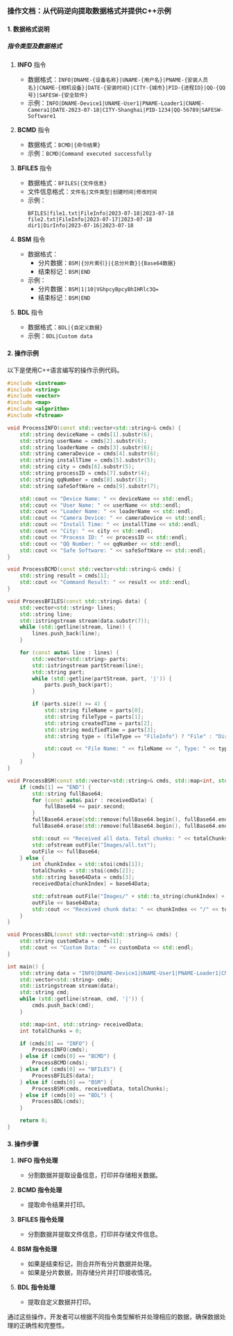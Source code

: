 ### 操作文档：从代码逆向提取数据格式并提供C++示例

#### 1. 数据格式说明

##### 指令类型及数据格式

1. **INFO** 指令
   - 数据格式：`INFO|DNAME-{设备名称}|UNAME-{用户名}|PNAME-{安装人员名}|CNAME-{相机设备}|DATE-{安装时间}|CITY-{城市}|PID-{进程ID}|QQ-{QQ号}|SAFESW-{安全软件}`
   - 示例：`INFO|DNAME-Device1|UNAME-User1|PNAME-Loader1|CNAME-Camera1|DATE-2023-07-18|CITY-Shanghai|PID-1234|QQ-56789|SAFESW-Software1`

2. **BCMD** 指令
   - 数据格式：`BCMD|{命令结果}`
   - 示例：`BCMD|Command executed successfully`

3. **BFILES** 指令
   - 数据格式：`BFILES|{文件信息}`
   - 文件信息格式：`文件名|文件类型|创建时间|修改时间`
   - 示例：
     ```
     BFILES|file1.txt|FileInfo|2023-07-18|2023-07-18
     file2.txt|FileInfo|2023-07-17|2023-07-18
     dir1|DirInfo|2023-07-16|2023-07-18
     ```

4. **BSM** 指令
   - 数据格式：
     - 分片数据：`BSM|{分片索引}|{总分片数}|{Base64数据}`
     - 结束标记：`BSM|END`
   - 示例：
     - 分片数据：`BSM|1|10|VGhpcyBpcyBhIHRlc3Q=`
     - 结束标记：`BSM|END`

5. **BDL** 指令
   - 数据格式：`BDL|{自定义数据}`
   - 示例：`BDL|Custom data`

#### 2. 操作示例

以下是使用C++语言编写的操作示例代码。

```cpp
#include <iostream>
#include <string>
#include <vector>
#include <map>
#include <algorithm>
#include <fstream>

void ProcessINFO(const std::vector<std::string>& cmds) {
    std::string deviceName = cmds[1].substr(6);
    std::string userName = cmds[2].substr(6);
    std::string loaderName = cmds[3].substr(6);
    std::string cameraDevice = cmds[4].substr(6);
    std::string installTime = cmds[5].substr(5);
    std::string city = cmds[6].substr(5);
    std::string processID = cmds[7].substr(4);
    std::string qqNumber = cmds[8].substr(3);
    std::string safeSoftWare = cmds[9].substr(7);

    std::cout << "Device Name: " << deviceName << std::endl;
    std::cout << "User Name: " << userName << std::endl;
    std::cout << "Loader Name: " << loaderName << std::endl;
    std::cout << "Camera Device: " << cameraDevice << std::endl;
    std::cout << "Install Time: " << installTime << std::endl;
    std::cout << "City: " << city << std::endl;
    std::cout << "Process ID: " << processID << std::endl;
    std::cout << "QQ Number: " << qqNumber << std::endl;
    std::cout << "Safe Software: " << safeSoftWare << std::endl;
}

void ProcessBCMD(const std::vector<std::string>& cmds) {
    std::string result = cmds[1];
    std::cout << "Command Result: " << result << std::endl;
}

void ProcessBFILES(const std::string& data) {
    std::vector<std::string> lines;
    std::string line;
    std::istringstream stream(data.substr(7));
    while (std::getline(stream, line)) {
        lines.push_back(line);
    }

    for (const auto& line : lines) {
        std::vector<std::string> parts;
        std::istringstream partStream(line);
        std::string part;
        while (std::getline(partStream, part, '|')) {
            parts.push_back(part);
        }

        if (parts.size() >= 4) {
            std::string fileName = parts[0];
            std::string fileType = parts[1];
            std::string createdTime = parts[2];
            std::string modifiedTime = parts[3];
            std::string type = (fileType == "FileInfo") ? "File" : "Dir";

            std::cout << "File Name: " << fileName << ", Type: " << type << ", Created Time: " << createdTime << ", Modified Time: " << modifiedTime << std::endl;
        }
    }
}

void ProcessBSM(const std::vector<std::string>& cmds, std::map<int, std::string>& receivedData, int& totalChunks) {
    if (cmds[1] == "END") {
        std::string fullBase64;
        for (const auto& pair : receivedData) {
            fullBase64 += pair.second;
        }
        fullBase64.erase(std::remove(fullBase64.begin(), fullBase64.end(), '\r'), fullBase64.end());
        fullBase64.erase(std::remove(fullBase64.begin(), fullBase64.end(), '\n'), fullBase64.end());

        std::cout << "Received all data. Total chunks: " << totalChunks << ", Size: " << fullBase64.size() << std::endl;
        std::ofstream outFile("Images/all.txt");
        outFile << fullBase64;
    } else {
        int chunkIndex = std::stoi(cmds[1]);
        totalChunks = std::stoi(cmds[2]);
        std::string base64Data = cmds[3];
        receivedData[chunkIndex] = base64Data;

        std::ofstream outFile("Images/" + std::to_string(chunkIndex) + ".txt");
        outFile << base64Data;
        std::cout << "Received chunk data: " << chunkIndex << "/" << totalChunks << " | " << base64Data.size() << std::endl;
    }
}

void ProcessBDL(const std::vector<std::string>& cmds) {
    std::string customData = cmds[1];
    std::cout << "Custom Data: " << customData << std::endl;
}

int main() {
    std::string data = "INFO|DNAME-Device1|UNAME-User1|PNAME-Loader1|CNAME-Camera1|DATE-2023-07-18|CITY-Shanghai|PID-1234|QQ-56789|SAFESW-Software1";
    std::vector<std::string> cmds;
    std::istringstream stream(data);
    std::string cmd;
    while (std::getline(stream, cmd, '|')) {
        cmds.push_back(cmd);
    }

    std::map<int, std::string> receivedData;
    int totalChunks = 0;

    if (cmds[0] == "INFO") {
        ProcessINFO(cmds);
    } else if (cmds[0] == "BCMD") {
        ProcessBCMD(cmds);
    } else if (cmds[0] == "BFILES") {
        ProcessBFILES(data);
    } else if (cmds[0] == "BSM") {
        ProcessBSM(cmds, receivedData, totalChunks);
    } else if (cmds[0] == "BDL") {
        ProcessBDL(cmds);
    }

    return 0;
}
```

#### 3. 操作步骤

1. **INFO 指令处理**
   - 分割数据并提取设备信息，打印并存储相关数据。

2. **BCMD 指令处理**
   - 提取命令结果并打印。

3. **BFILES 指令处理**
   - 分割数据并提取文件信息，打印并存储文件信息。

4. **BSM 指令处理**
   - 如果是结束标记，则合并所有分片数据并处理。
   - 如果是分片数据，则存储分片并打印接收情况。

5. **BDL 指令处理**
   - 提取自定义数据并打印。

通过这些操作，开发者可以根据不同指令类型解析并处理相应的数据，确保数据处理的正确性和完整性。